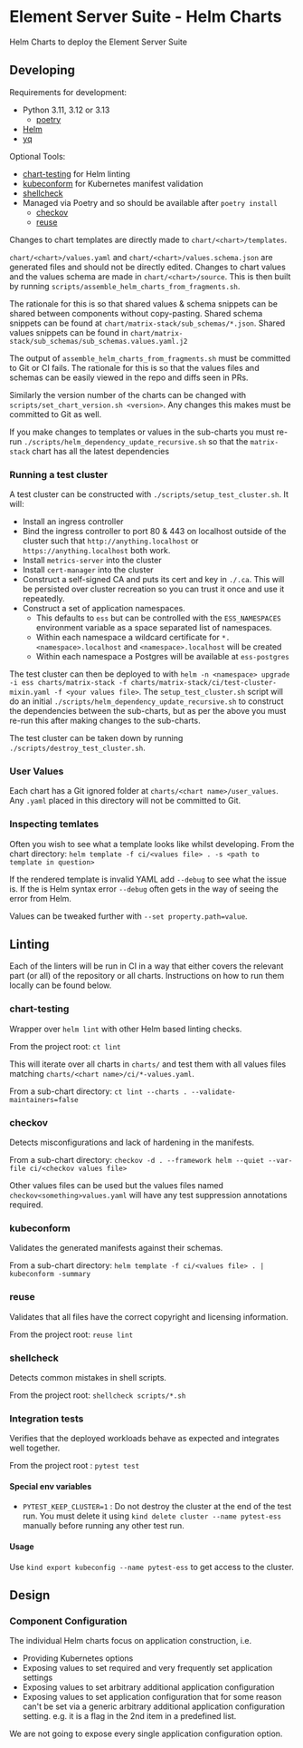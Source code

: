<!--
Copyright 2024 New Vector Ltd

SPDX-License-Identifier: AGPL-3.0-only OR LicenseRef-Element-Commercial
-->
# Element Server Suite - Helm Charts

Helm Charts to deploy the Element Server Suite

## Developing

Requirements for development:
* Python 3.11, 3.12 or 3.13
  * [poetry](https://python-poetry.org/)
* [Helm](https://helm.sh/docs/intro/install/)
* [yq](https://github.com/mikefarah/yq)

Optional Tools:
* [chart-testing](https://github.com/helm/chart-testing) for Helm linting
* [kubeconform](https://github.com/yannh/kubeconform) for Kubernetes manifest validation
* [shellcheck](https://www.shellcheck.net/)
* Managed via Poetry and so should be available after `poetry install`
  * [checkov](https://www.checkov.io/)
  * [reuse](https://reuse.software/)

Changes to chart templates are directly made to `chart/<chart>/templates`.

`chart/<chart>/values.yaml` and `chart/<chart>/values.schema.json` are generated files
and should not be directly edited. Changes to chart values and the values schema are
made in `chart/<chart>/source`. This is then built by running
`scripts/assemble_helm_charts_from_fragments.sh`.

The rationale for this is so that shared values & schema snippets can be shared between
components without copy-pasting. Shared schema snippets can be found at
`chart/matrix-stack/sub_schemas/*.json`. Shared values snippets can be found in
`chart/matrix-stack/sub_schemas/sub_schemas.values.yaml.j2`

The output of `assemble_helm_charts_from_fragments.sh` must be committed to Git or CI fails.
The rationale for this is so that the values files and schemas can be easily viewed in
the repo and diffs seen in PRs.

Similarly the version number of the charts can be changed with
`scripts/set_chart_version.sh <version>`. Any changes this makes must be committed to Git
as well.

If you make changes to templates or values in the sub-charts you must re-run
`./scripts/helm_dependency_update_recursive.sh` so that the `matrix-stack` chart has all the latest dependencies

### Running a test cluster

A test cluster can be constructed with `./scripts/setup_test_cluster.sh`. It will:
* Install an ingress controller
* Bind the ingress controller to port 80 & 443 on localhost outside of the cluster such
  that `http://anything.localhost` or `https://anything.localhost` both work.
* Install `metrics-server` into the cluster
* Install `cert-manager` into the cluster
* Construct a self-signed CA and puts its cert and key in `./.ca`.
  This will be persisted over cluster recreation so you can trust it once and use it repeatedly.
* Construct a set of application namespaces.
  * This defaults to `ess` but can be controlled with the `ESS_NAMESPACES` environment variable
    as a space separated list of namespaces.
  * Within each namespace a wildcard certificate for `*.<namespace>.localhost` and
    `<namespace>.localhost` will be created
  * Within each namespace a Postgres will be available at `ess-postgres`

The test cluster can then be deployed to with
`helm -n <namespace> upgrade -i ess charts/matrix-stack -f charts/matrix-stack/ci/test-cluster-mixin.yaml -f <your values file>`.
The `setup_test_cluster.sh` script will do an initial `./scripts/helm_dependency_update_recursive.sh`
to construct the dependencies between the sub-charts, but as per the above you must re-run this
after making changes to the sub-charts.

The test cluster can be taken down by running `./scripts/destroy_test_cluster.sh`.

### User Values

Each chart has a Git ignored folder at `charts/<chart name>/user_values`. Any `.yaml` placed in
this directory will not be committed to Git.

### Inspecting temlates

Often you wish to see what a template looks like whilst developing. From the chart directory:
`helm template -f ci/<values file> . -s <path to template in question>`

If the rendered template is invalid YAML add `--debug` to see what the issue is. If the is
Helm syntax error `--debug` often gets in the way of seeing the error from Helm.

Values can be tweaked further with `--set property.path=value`.

## Linting

Each of the linters will be run in CI in a way that either covers the relevant part (or all)
of the repository or all charts. Instructions on how to run them locally can be found below.

### chart-testing

Wrapper over `helm lint` with other Helm based linting checks.

From the project root: `ct lint`

This will iterate over all charts in `charts/` and test them with all values files matching
`charts/<chart name>/ci/*-values.yaml`.

From a sub-chart directory: `ct lint --charts . --validate-maintainers=false`

### checkov

Detects misconfigurations and lack of hardening in the manifests.

From a sub-chart directory: `checkov -d . --framework helm --quiet --var-file ci/<checkov values file>`

Other values files can be used but the values files named `checkov<something>values.yaml` will have
any test suppression annotations required.

### kubeconform

Validates the generated manifests against their schemas.

From a sub-chart directory: `helm template -f ci/<values file> . | kubeconform -summary`

### reuse

Validates that all files have the correct copyright and licensing information.

From the project root: `reuse lint`

### shellcheck

Detects common mistakes in shell scripts.

From the project root: `shellcheck scripts/*.sh`

### Integration tests

Verifies that the deployed workloads behave as expected and integrates well together.

From the project root : `pytest test`

#### Special env variables
- `PYTEST_KEEP_CLUSTER=1` : Do not destroy the cluster at the end of the test run. You must delete it using `kind delete cluster --name pytest-ess` manually before running any other test run.

#### Usage
Use `kind export kubeconfig --name pytest-ess` to get access to the cluster.

## Design

### Component Configuration

The individual Helm charts focus on application construction, i.e.
* Providing Kubernetes options
* Exposing values to set required and very frequently set application settings
* Exposing values to set arbitrary additional application configuration
* Exposing values to set application configuration that for some reason can't be
  set via a generic arbitrary additional application configuration setting. e.g.
  it is a flag in the 2nd item in a predefined list.

We are not going to expose every single application configuration option.
